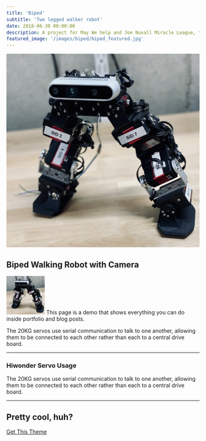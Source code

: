 ```yaml
---
title: 'Biped'
subtitle: 'Two legged walker robot'
date: 2018-06-30 00:00:00
description: A project for May We help and Joe Nuxall Miracle League, this putter is fully remote controlled. Using a unique control from Microsoft, the robot can easily be moved around and putt the ball! 
featured_image: '/images/biped/biped_featured.jpg'
---
```

![](/images/biped/biped_featured.jpg)

## Biped Walking Robot with Camera
<img src="/images/biped/biped_featured.jpg" height="100">
This page is a demo that shows everything you can do inside portfolio and blog posts.

The 20KG servos use serial communication to talk to one another, allowing them to be connected to each other rather than each to a central drive board. 

---
### Hiwonder Servo Usage

The 20KG servos use serial communication to talk to one another, allowing them to be connected to each other rather than each to a central drive board. 

---

## Pretty cool, huh?

<a href="https://jekyllthemes.io/theme/board-portfolio-jekyll-theme" class="button button--large">Get This Theme</a>
